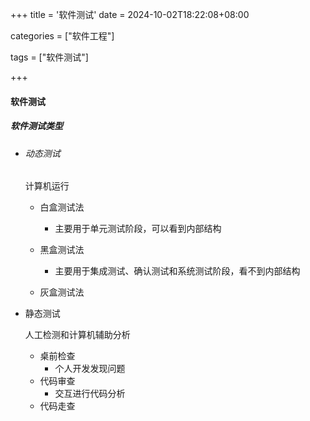 +++
title = '软件测试'
date = 2024-10-02T18:22:08+08:00

categories = ["软件工程"]

tags = ["软件测试"]

+++



#### 软件测试



##### 软件测试类型

- ###### 动态测试

  计算机运行

  - 白盒测试法
    - 主要用于单元测试阶段，可以看到内部结构

  - 黑盒测试法
    - 主要用于集成测试、确认测试和系统测试阶段，看不到内部结构

  - 灰盒测试法

- 静态测试

  人工检测和计算机辅助分析

  - 桌前检查
    - 个人开发发现问题
  - 代码审查
    - 交互进行代码分析
  - 代码走查
